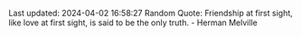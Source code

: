Last updated: 2024-04-02 16:58:27
Random Quote: Friendship at first sight, like love at first sight, is said to be the only truth. - Herman Melville